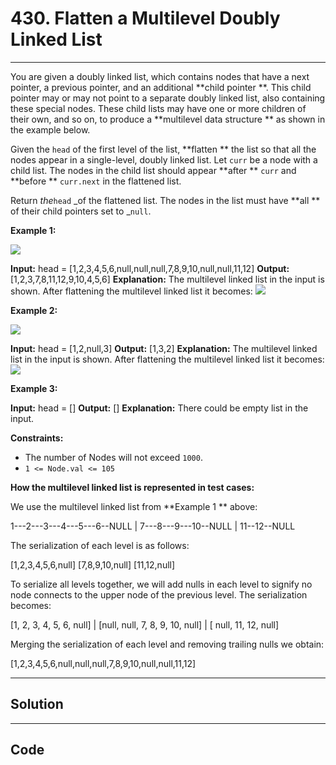 # 430. Flatten a Multilevel Doubly Linked List

---

You are given a doubly linked list, which contains nodes that have a next pointer, a previous pointer, and an additional **child pointer **. This child pointer may or may not point to a separate doubly linked list, also containing these special nodes. These child lists may have one or more children of their own, and so on, to produce a **multilevel data structure ** as shown in the example below.

Given the `head` of the first level of the list, **flatten ** the list so that all the nodes appear in a single-level, doubly linked list. Let `curr` be a node with a child list. The nodes in the child list should appear **after ** `curr` and **before ** `curr.next` in the flattened list.

Return _the_`head` _of the flattened list. The nodes in the list must have **all ** of their child pointers set to _`null`.

 

**Example 1:**

![](https://assets.leetcode.com/uploads/2021/11/09/flatten11.jpg)


**Input:** head = [1,2,3,4,5,6,null,null,null,7,8,9,10,null,null,11,12]
**Output:** [1,2,3,7,8,11,12,9,10,4,5,6]
**Explanation:** The multilevel linked list in the input is shown.
After flattening the multilevel linked list it becomes:
![](https://assets.leetcode.com/uploads/2021/11/09/flatten12.jpg)


**Example 2:**

![](https://assets.leetcode.com/uploads/2021/11/09/flatten2.1jpg)


**Input:** head = [1,2,null,3]
**Output:** [1,3,2]
**Explanation:** The multilevel linked list in the input is shown.
After flattening the multilevel linked list it becomes:
![](https://assets.leetcode.com/uploads/2021/11/24/list.jpg)


**Example 3:**


**Input:** head = []
**Output:** []
**Explanation:** There could be empty list in the input.


 

**Constraints:**

  * The number of Nodes will not exceed `1000`.
  * `1 <= Node.val <= 105`



 

**How the multilevel linked list is represented in test cases:**

We use the multilevel linked list from **Example 1 ** above:


 1---2---3---4---5---6--NULL
         |
         7---8---9---10--NULL
             |
             11--12--NULL

The serialization of each level is as follows:


[1,2,3,4,5,6,null]
[7,8,9,10,null]
[11,12,null]


To serialize all levels together, we will add nulls in each level to signify no node connects to the upper node of the previous level. The serialization becomes:


[1,    2,    3, 4, 5, 6, null]
             |
[null, null, 7,    8, 9, 10, null]
                   |
[            null, 11, 12, null]


Merging the serialization of each level and removing trailing nulls we obtain:


[1,2,3,4,5,6,null,null,null,7,8,9,10,null,null,11,12]

---

## Solution



---

## Code
```python


```